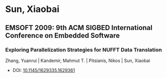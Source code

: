 # Sun, Xiaobai

## EMSOFT 2009: 9th ACM SIGBED International Conference on Embedded Software

### Exploring Parallelization Strategies for NUFFT Data Translation
Zhang, Yuanrui | Kandemir, Mahmut T. | Pitsianis, Nikos | Sun, Xiaobai
* DOI: [10.1145/1629335.1629361](https://doi.org/10.1145/1629335.1629361)

